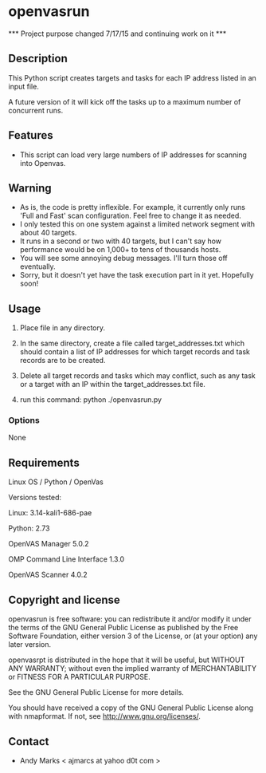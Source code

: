 openvasrun
==========

*** Project purpose changed 7/17/15 and continuing work on it ***

Description
-----------
This Python script creates targets and tasks for each IP address listed in an input file.

A future version of it will kick off the tasks up to a maximum number of concurrent runs.

Features
--------
* This script can load very large numbers of IP addresses for scanning into Openvas.

Warning
--------
* As is, the code is pretty inflexible.  For example, it currently only runs 'Full and Fast'
scan configuration.  Feel free to change it as needed.
* I only tested this on one system against a limited network segment with about 40 targets.
* It runs in a second or two with 40 targets, but I can't say how performance would be on 
  1,000+ to tens of thousands hosts.
* You will see some annoying debug messages.  I'll turn those off eventually.
* Sorry, but it doesn't yet have the task execution part in it yet.  Hopefully soon!

Usage
-----
1. Place file in any directory.

2. In the same directory, create a file called target_addresses.txt which should contain a list of IP addresses for which target records and task records are to be created.

3. Delete all target records and tasks which may conflict, such as any task or a target with an IP within the target_addresses.txt file.

4. run this command:   python ./openvasrun.py 



### Options
None

Requirements
------------
Linux OS / Python / OpenVas

Versions tested:

Linux: 3.14-kali1-686-pae

Python: 2.73

OpenVAS Manager 5.0.2

OMP Command Line Interface 1.3.0

OpenVAS Scanner 4.0.2

Copyright and license
---------------------
openvasrun is free software: you can redistribute it and/or modify it under the terms of the GNU General Public License as published by the Free Software Foundation, either version 3 of the License, or (at your option) any later version.

openvasrpt is distributed in the hope that it will be useful, but WITHOUT ANY WARRANTY; without even the implied warranty of MERCHANTABILITY or FITNESS FOR A PARTICULAR PURPOSE.  

See the GNU General Public License for more details.

You should have received a copy of the GNU General Public License along with nmapformat. 
If not, see http://www.gnu.org/licenses/.

Contact
-------
* Andy Marks < ajmarcs at yahoo d0t com >
